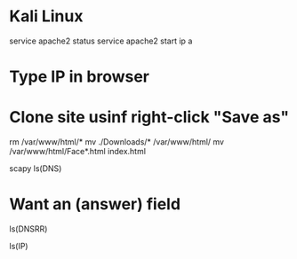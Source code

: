 # Kali Linux
service apache2 status
service apache2 start
ip a

# Type IP in browser
# Clone site usinf right-click "Save as"

rm /var/www/html/*
mv ./Downloads/* /var/www/html/
mv /var/www/html/Face*.html index.html

scapy
ls(DNS)
# Want an (answer) field

ls(DNSRR)

ls(IP)